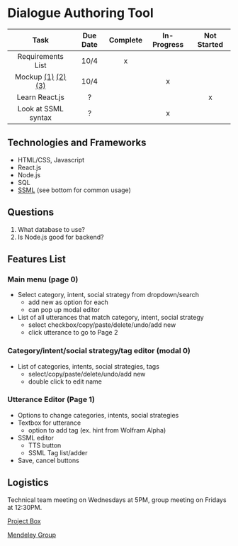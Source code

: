 # Dialogue Authoring Tool
|Task|Due Date|Complete|In-Progress|Not Started|
|:---------:|:---------:|:---------:|:---------:|:---------:|
|Requirements List|10/4|x| | |
|Mockup [(1)](https://drive.google.com/open?id=0B3ds3_lwLn5cRko5MXpoTGtyYmZ2M0pGd1V0RkwtUUMtUW1N) [(2)](https://drive.google.com/open?id=0B3ds3_lwLn5cdGhtc04xV0JmTUhXcFBrbTdpallzVDRSWUhZ) [(3)](https://drive.google.com/a/andrew.cmu.edu/file/d/0B5Ld76XPX3BHeEtnQkM1SmZhV1kwcGpvQVE0YWZDNVFWME9r/view?usp=sharing)|10/4| |x| |
|Learn React.js|?| | |x|
|Look at SSML syntax|?| |x||

## Technologies and Frameworks
* HTML/CSS, Javascript
* React.js
* Node.js
* SQL
* [SSML](http://www.cepstral.com/en/tutorials/view/ssml) (see bottom for common usage)

## Questions
1. What database to use?
2. Is Node.js good for backend?

## Features List
### Main menu (page 0)
* Select category, intent, social strategy from dropdown/search
  + add new as option for each
  + can pop up modal editor
* List of all utterances that match category, intent, social strategy
  + select checkbox/copy/paste/delete/undo/add new
  + click utterance to go to Page 2
### Category/intent/social strategy/tag editor (modal 0)
* List of categories, intents, social strategies, tags
  + select/copy/paste/delete/undo/add new
  + double click to edit name
### Utterance Editor (Page 1)
* Options to change categories, intents, social strategies
* Textbox for utterance
  + option to add tag (ex. hint from Wolfram Alpha)
* SSML editor
  + TTS button
  + SSML Tag list/adder
* Save, cancel buttons

## Logistics
Technical team meeting on Wednesdays at 5PM, group meeting on Fridays at 12:30PM.

[Project Box](https://cmu.box.com/s/bksvdkoy27pxg2k0lm80stzrf0y5pgp6)

[Mendeley Group](https://www.mendeley.com/community/rapt-fall-2017-interns/)

